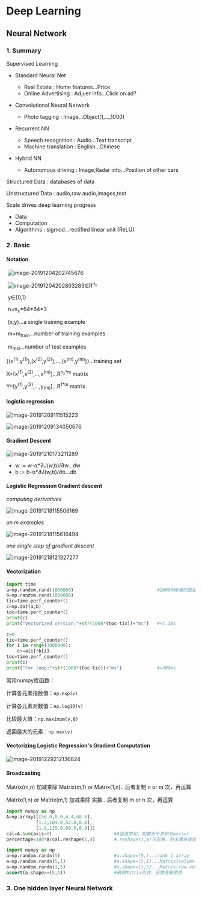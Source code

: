 # Deep Learning

## Neural Network

### 1. Summary

Supervised Learning

* Standard Neural Net
  * Real Estate : Home features...Price
  * Online Advertising : Ad,uer info...Click on ad?

* Convolutional Neural Network
  * Photo tagging : Image...Object(1,...,1000)
* Recurrent NN
  * Speech recognition : Audio...Text transcript
  * Machine translation : English...Chinese

* Hybrid NN
  * Autonomous driving : Image,Radar info...Position of other cars

Structured Data : databases of data

Unstructured Data : audio,raw audio,images,text

Scale drives deep learning progress

* Data
* Computation
* Algorithms : sigmod...rectified linear unit (ReLU)

### 2. Basic

#### Notation

​	![image-20191204202745676](TyporaPics/image-20191204202745676.png)

​	![image-20191204202803283](TyporaPics/image-20191204202803283.png)∈R<sup>n<sub>x</sub></sup>

​	y∈{0,1}

​	n=n<sub>x</sub>=64\*64\*3

​	(x,y)...a single training example

​	m=m<sub>train</sub>...number of training examples

​	m<sub>test</sub>...number of test examples

​	{(x<sup>(1)</sup>,y<sup>(1)</sup>),(x<sup>(2)</sup>,y<sup>(2)</sup>),...,(x<sup>(m)</sup>,y<sup>(m)</sup>)}...training set

​	X=[x<sup>(1)</sup>,x<sup>(2)</sup>,...,x<sup>(m)</sup>]...R<sup>n<sub>x</sub>*m</sup> matrix

​	Y=[y<sup>(1)</sup>,y<sup>(2)</sup>,...,y<sub>(m)</sub>]...R<sup>1*m</sup> matrix

#### logistic regression

![image-20191209111515223](TyporaPics/image-20191209111515223.png)

![image-20191209134050676](TyporaPics/image-20191209134050676.png)

#### Gradient Descent

![image-20191210173211289](TyporaPics/image-20191210173211289.png)

* w := w-α*∂J(w,b)/∂w...dw
* b := b-α*∂J(w,b)/∂b...db

#### Logistic Regression Gradient descent

*computing derivatives*

![image-20191218115506169](TyporaPics/image-20191218115506169.png)

*on m examples*

![image-20191218115616494](TyporaPics/image-20191218115616494.png)

*one single step of gradient descent*

![image-20191218121327277](TyporaPics/image-20191218121327277.png)

#### Vectorization

```python
import time
a=np.random.rand(1000000)								#1000000维的数组
b=np.random.rand(1000000)
tic=time.perf_counter()
c=np.dot(a,b)
toc=time.perf_counter()
print(c)
print("Vectorized version:"+str(1000*(toc-tic))+"ms")	#≈1.3ms

c=0
tic=time.perf_counter()
for i in range(1000000):
    c+=a[i]*b[i]
toc=time.perf_counter()
print(c)
print("For loop:"+str(1000*(toc-tic))+"ms")				#≈300ms
```

常用numpy库函数：

计算各元素指数值：`np.exp(v)`

计算各元素对数值：`np.log10(v)`

比较最大值：`np.maximum(v,0)`

返回最大的元素：`np.max(v)`

#### Vectorizing Logistic Regression's Gradient Computation

![image-20191229212136824](TyporaPics/image-20191229212136824.png)

#### Broadcasting

Matrix(m,n) 加减乘除 Matrix(m,1) or Matrix(1,n)...后者复制 n or m 次，再运算

Matrix(1,n) or Matrix(m,1) 加减乘除 实数...后者复制 m or n 次，再运算

```python
import numpy as np
A=np.array([[56.0,0.0,4.4,68.0],
           [1.2,104.0,52.0,8.0],
           [1.8,135.0,99.0,0.9]])
cal=A.sum(axis=0)						#A竖直求和，如需水平求和令axis=1
percentage=100*A/cal.reshape(1,4)		#.reshape(1,4)可忽略，但无需吝啬使用
```

```python
import numpy as np
a=np.random.randn(5)					#a.shape=(5,)...rank 1 array
a=np.random.randn(5,1)					#a.shape=(5,1)...Matrix(column vector)
a=np.random.randn(1,5)					#a.shape=(1,5)...Matrix(row vector)
assert(a.shape==(5,1))					#确保Matrix形状，无需吝啬使用
```

### 3. One hidden layer Neural Network

